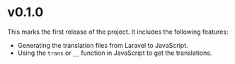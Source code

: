 # v0.1.0

This marks the first release of the project. It includes the following features:

- Generating the translation files from Laravel to JavaScript.
- Using the `trans` or `__` function in JavaScript to get the translations.
